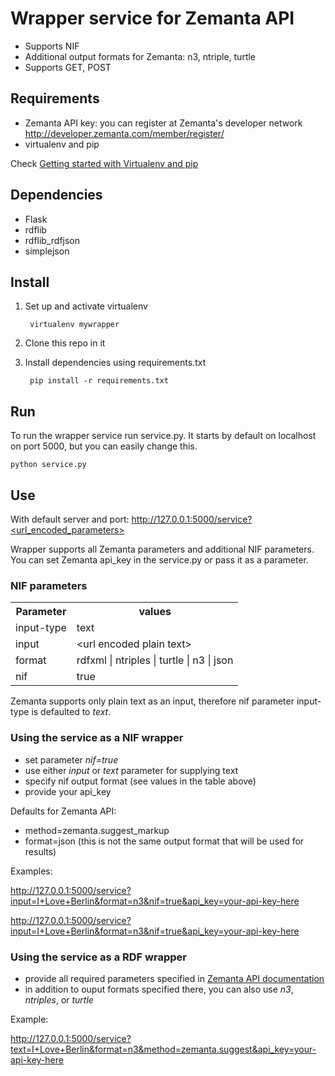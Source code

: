 Wrapper service for Zemanta API
===============

* Supports NIF
* Additional output formats for Zemanta: n3, ntriple, turtle
* Supports GET, POST

Requirements
---------
* Zemanta API key: you can register at Zemanta's developer network <http://developer.zemanta.com/member/register/>
* virtualenv and pip

Check [Getting started with Virtualenv and pip](http://jontourage.com/2011/02/09/virtualenv-pip-basics/)

Dependencies
------------
* Flask
* rdflib
* rdflib_rdfjson
* simplejson


Install
-----------
1. Set up and activate virtualenv

        virtualenv mywrapper

2. Clone this repo in it

3. Install dependencies using requirements.txt

        pip install -r requirements.txt


Run
------------
To run the wrapper service run service.py. It starts by default on localhost on port 5000, but you can easily change this.

    python service.py


Use
-------------

With default server and port:
    http://127.0.0.1:5000/service?<url_encoded_parameters>

Wrapper supports all Zemanta parameters and additional NIF parameters. You can set Zemanta api_key in the service.py or pass it as a parameter.

### NIF parameters
<table>
  <tr>
    <th>Parameter</th><th>values</th>
  </tr>
  <tr>
    <td>input-type</td><td>text</td>
  </tr>
  <tr>
    <td>input</td><td>&lt;url encoded plain text&gt;</td>
  </tr>
  <tr>
    <td>format</td><td>rdfxml | ntriples | turtle | n3 | json  </td>
  </tr>
  <tr>
    <td>nif</td><td>true</td>
  </tr>
</table>

Zemanta supports only plain text as an input, therefore nif parameter input-type is defaulted to _text_.

### Using the service as a NIF wrapper
* set parameter _nif=true_
* use either _input_ or _text_ parameter for supplying text
* specify nif output format (see values in the table above)
* provide your api_key

Defaults for Zemanta API:
* method=zemanta.suggest_markup
* format=json (this is not the same output format that will be used for results)

Examples:

http://127.0.0.1:5000/service?input=I+Love+Berlin&format=n3&nif=true&api_key=your-api-key-here

http://127.0.0.1:5000/service?input=I+Love+Berlin&format=n3&nif=true&api_key=your-api-key-here


### Using the service as a RDF wrapper
* provide all required parameters specified in [Zemanta API documentation](http://developer.zemanta.com/docs/)
* in addition to ouput formats specified there, you can also use _n3_, _ntriples_, or _turtle_

Example:

http://127.0.0.1:5000/service?text=I+Love+Berlin&format=n3&method=zemanta.suggest&api_key=your-api-key-here
